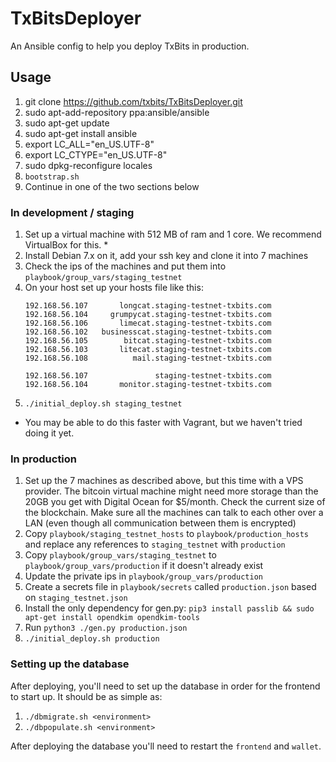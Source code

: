 # TxBitsDeployer

An Ansible config to help you deploy TxBits in production.

## Usage

1. git clone https://github.com/txbits/TxBitsDeployer.git
1. sudo apt-add-repository ppa:ansible/ansible
1. sudo apt-get update
1. sudo apt-get install ansible
1. export LC_ALL="en_US.UTF-8"
1. export LC_CTYPE="en_US.UTF-8"
1. sudo dpkg-reconfigure locales
1. `bootstrap.sh`
1. Continue in one of the two sections below

### In development / staging

1. Set up a virtual machine with 512 MB of ram and 1 core. We recommend VirtualBox for this. *
1. Install Debian 7.x on it, add your ssh key and clone it into 7 machines
1. Check the ips of the machines and put them into `playbook/group_vars/staging_testnet`
1. On your host set up your hosts file like this:
    ```
    192.168.56.107       longcat.staging-testnet-txbits.com
    192.168.56.104     grumpycat.staging-testnet-txbits.com
    192.168.56.106       limecat.staging-testnet-txbits.com
    192.168.56.102   businesscat.staging-testnet-txbits.com
    192.168.56.105        bitcat.staging-testnet-txbits.com
    192.168.56.103       litecat.staging-testnet-txbits.com
    192.168.56.108          mail.staging-testnet-txbits.com

    192.168.56.107               staging-testnet-txbits.com
    192.168.56.104       monitor.staging-testnet-txbits.com
    ```
1. `./initial_deploy.sh staging_testnet`

* You may be able to do this faster with Vagrant, but we haven't tried doing it yet.

### In production

1. Set up the 7 machines as described above, but this time with a VPS provider. The bitcoin virtual machine might need more storage than the 20GB you get with Digital Ocean for $5/month. Check the current size of the blockchain. Make sure all the machines can talk to each other over a LAN (even though all communication between them is encrypted)
1. Copy `playbook/staging_testnet_hosts` to `playbook/production_hosts` and replace any references to `staging_testnet` with `production`
1. Copy `playbook/group_vars/staging_testnet` to `playbook/group_vars/production` if it doesn't already exist
1. Update the private ips in `playbook/group_vars/production`
1. Create a secrets file in `playbook/secrets` called `production.json` based on `staging_testnet.json`
1. Install the only dependency for gen.py: `pip3 install passlib && sudo apt-get install opendkim opendkim-tools`
1. Run `python3 ./gen.py production.json`
1. `./initial_deploy.sh production`


### Setting up the database

After deploying, you'll need to set up the database in order for the frontend to start up. It should be as simple as:

1. `./dbmigrate.sh <environment>`
1. `./dbpopulate.sh <environment>`

After deploying the database you'll need to restart the `frontend` and `wallet`.

